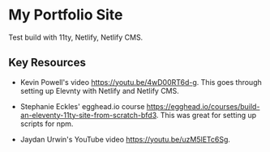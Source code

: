 # My Portfolio Site

Test build with 11ty, Netlify, Netlify CMS.

## Key Resources

- Kevin Powell's video https://youtu.be/4wD00RT6d-g. This goes through setting up Elevnty with Netlify and Netlify CMS.

- Stephanie Eckles' egghead.io course https://egghead.io/courses/build-an-eleventy-11ty-site-from-scratch-bfd3. This was great for setting up scripts for npm.

- Jaydan Urwin's YouTube video https://youtu.be/uzM5lETc6Sg.
